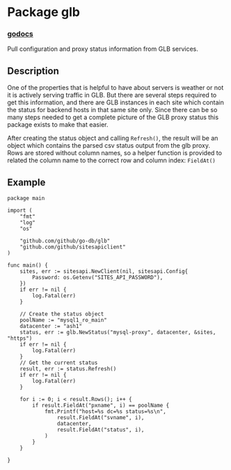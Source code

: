 # Package glb

### [godocs](https://godoc.githubapp.com/github.com/github/go-db/glb)

Pull configuration and proxy status information from GLB services.

## Description

One of the properties that is helpful to have about servers is weather or not it is actively serving traffic in GLB.  But there are several steps required to get this information, and there are GLB instances in each site which contain the status for backend hosts in that same site only.  Since there can be so many steps needed to get a complete picture of the GLB proxy status this package exists to make that easier.

After creating the status object and calling `Refresh()`, the result will be an object which contains the parsed csv status output from the glb proxy.  Rows are stored without column names, so a helper function is provided to related the column name to the correct row and column index: `FieldAt()`

## Example

```golang
package main

import (
	"fmt"
	"log"
	"os"

	"github.com/github/go-db/glb"
	"github.com/github/sitesapiclient"
)

func main() {
	sites, err := sitesapi.NewClient(nil, sitesapi.Config{
		Password: os.Getenv("SITES_API_PASSWORD"),
	})
	if err != nil {
		log.Fatal(err)
	}

	// Create the status object
	poolName := "mysql1_ro_main"
	datacenter := "ash1"
	status, err := glb.NewStatus("mysql-proxy", datacenter, &sites, "https")
	if err != nil {
		log.Fatal(err)
	}
	// Get the current status
	result, err := status.Refresh()
	if err != nil {
		log.Fatal(err)
	}

	for i := 0; i < result.Rows(); i++ {
		if result.FieldAt("pxname", i) == poolName {
			fmt.Printf("host=%s dc=%s status=%s\n",
				result.FieldAt("svname", i),
				datacenter,
				result.FieldAt("status", i),
			)
		}
	}

}
```

